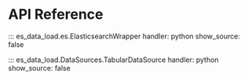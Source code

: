 # API Reference
::: es_data_load.es.ElasticsearchWrapper
        handler: python
        show_source: false


::: es_data_load.DataSources.TabularDataSource
        handler: python
        show_source: false
